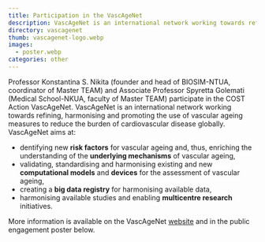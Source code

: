 ```yaml
---
title: Participation in the VascAgeNet
description: VascAgeNet is an international network working towards refining, harmonising and promoting the use of vascular ageing measures to reduce the burden of cardiovascular disease globally.
directory: vascagenet
thumb: vascagenet-logo.webp
images:
  - poster.webp
categories: other
---
```


<p>
 Professor Konstantina S. Nikita (founder and head of BIOSIM-NTUA, coordinator of Master TEAM) and Associate Professor Spyretta Golemati (Medical School-NKUA, faculty of Master TEAM) 
  participate in the COST Action VascAgeNet. VascAgeNet is an international network working towards refining, harmonising and promoting the use of vascular ageing measures to reduce 
  the burden of cardiovascular disease globally. VascAgeNet aims at:
 
 <ul>
  <li>dentifying new <strong>risk factors</strong> for vascular ageing and, thus, enriching the understanding of the <strong>underlying mechanisms</strong> of vascular ageing,</li>
  <li>validating, standardising and harmonising existing and new <strong>computational models</strong> and <strong>devices</strong> for the assessment of vascular ageing,</li>
  <li>creating a <strong>big data registry</strong> for harmonising available data,</li>
  <li>harmonising available studies and enabling <strong>multicentre research</strong> initiatives.</li>
 </ul>
 
<p>More information is available on the VascAgeNet <a href="https://vascagenet.eu/">website</a> and in the public engagement poster below.</p>

